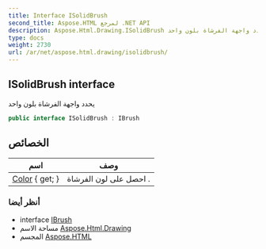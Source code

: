 ```yaml
---
title: Interface ISolidBrush
second_title: Aspose.HTML لمرجع .NET API
description: Aspose.Html.Drawing.ISolidBrush واجهه المستخدم. يحدد واجهة الفرشاة بلون واحد
type: docs
weight: 2730
url: /ar/net/aspose.html.drawing/isolidbrush/
---
```

## ISolidBrush interface

يحدد واجهة الفرشاة بلون واحد

```csharp
public interface ISolidBrush : IBrush
```

## الخصائص

| اسم | وصف |
| --- | --- |
| [Color](../../aspose.html.drawing/isolidbrush/color/) { get; } | احصل على لون الفرشاة . |

### أنظر أيضا

* interface [IBrush](../ibrush/)
* مساحة الاسم [Aspose.Html.Drawing](../../aspose.html.drawing/)
* المجسم [Aspose.HTML](../../)


